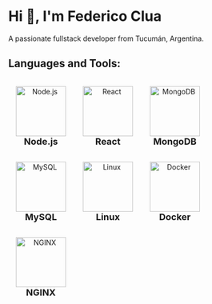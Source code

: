 # Hi 👋, I'm Federico Clua

A passionate fullstack developer from Tucumán, Argentina.

## Languages and Tools:

<p align="center">
  <div style="display: inline-block; text-align: center; margin: 15px;">
    <img src="https://cdn.jsdelivr.net/gh/devicons/devicon/icons/nodejs/nodejs-original.svg" alt="Node.js" width="100" height="100"/>
    <br><span style="font-size: 18px; font-weight: bold;">Node.js</span>
  </div>
  <div style="display: inline-block; text-align: center; margin: 15px;">
    <img src="https://cdn.jsdelivr.net/gh/devicons/devicon/icons/react/react-original.svg" alt="React" width="100" height="100"/>
    <br><span style="font-size: 18px; font-weight: bold;">React</span>
  </div>
  <div style="display: inline-block; text-align: center; margin: 15px;">
    <img src="https://cdn.jsdelivr.net/gh/devicons/devicon/icons/mongodb/mongodb-original.svg" alt="MongoDB" width="100" height="100"/>
    <br><span style="font-size: 18px; font-weight: bold;">MongoDB</span>
  </div>
  <div style="display: inline-block; text-align: center; margin: 15px;">
    <img src="https://cdn.jsdelivr.net/gh/devicons/devicon/icons/mysql/mysql-original.svg" alt="MySQL" width="100" height="100"/>
    <br><span style="font-size: 18px; font-weight: bold;">MySQL</span>
  </div>
  <div style="display: inline-block; text-align: center; margin: 15px;">
    <img src="https://cdn.jsdelivr.net/gh/devicons/devicon/icons/linux/linux-original.svg" alt="Linux" width="100" height="100"/>
    <br><span style="font-size: 18px; font-weight: bold;">Linux</span>
  </div>
  <div style="display: inline-block; text-align: center; margin: 15px;">
    <img src="https://cdn.jsdelivr.net/gh/devicons/devicon/icons/docker/docker-original.svg" alt="Docker" width="100" height="100"/>
    <br><span style="font-size: 18px; font-weight: bold;">Docker</span>
  </div>
  <div style="display: inline-block; text-align: center; margin: 15px;">
    <img src="https://cdn.jsdelivr.net/gh/devicons/devicon/icons/nginx/nginx-original.svg" alt="NGINX" width="100" height="100"/>
    <br><span style="font-size: 18px; font-weight: bold;">NGINX</span>
  </div>
</p>

